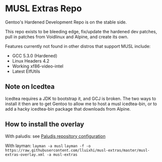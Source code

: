 # MUSL Extras Repo

Gentoo's Hardened Development Repo is on the stable side.

This repo exists to be bleeding edge, fix/update the hardened dev patches,
pull in patches from Voidlinux and Alpine, and create its own.

Features currently not found in other distros that support MUSL include:
* GCC 5.3.0 (Hardened)
* Linux Headers 4.2
* Working xf86-video-intel
* Latest ElfUtils

## Note on Icedtea
Icedtea requires a JDK to bootstrap it, and GCJ is broken.
The two ways to install it then are to get Gentoo to allow me to host a musl
icedtea-bin, or to add a hacky icedtea-bin package that downloads from Alpine.

## How to install the overlay

With paludis: see [Paludis repository configuration](http://paludis.exherbo.org/configuration/repositories/index.html)

With layman:
```layman -a musl```
```layman -f -o https://raw.githubusercontent.com/lluixhi/musl-extras/master/musl-extras-overlay.xml -a musl-extras```

